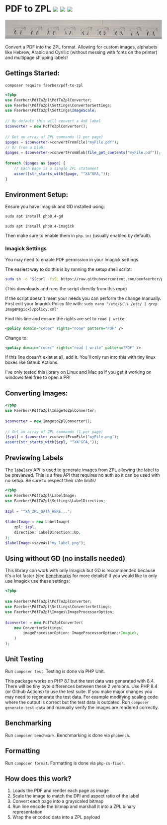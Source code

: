 <h1>
PDF to ZPL
<a href="https://packagist.org/packages/faerber/pdf-to-zpl"><img src="https://img.shields.io/packagist/v/faerber/pdf-to-zpl" /></a>
<a href="https://github.com/benfaerber/pdf-to-zpl/actions"><img src="https://github.com/benfaerber/pdf-to-zpl/actions/workflows/php.yml/badge.svg" /></a>
<a href="LICENSE"><img src="https://img.shields.io/github/license/benfaerber/pdf-to-zpl?color=yellowgreen" /></a>
</h1>

<img src="./static/donkey-label.jpg" alt="A label created with pdf-to-zpl" />

Convert a PDF into the ZPL format. Allowing for custom images, alphabets like Hebrew, Arabic and Cyrillic (without messing with fonts on the printer) and multipage shipping labels!

## Gettings Started:
```
composer require faerber/pdf-to-zpl
```

```php
<?php
use Faerber\PdfToZpl\PdfToZplConverter;
use Faerber\PdfToZpl\Settings\ConverterSettings;
use Faerber\PdfToZpl\Settings\ImageScale;

// By default this will convert a 4x6 label
$converter = new PdfToZplConverter();

// Get an array of ZPL commands (1 per page)
$pages = $converter->convertFromFile("myFile.pdf");
// Or from a blob:
$pages = $converter->convertFromBlob(file_get_contents("myFile.pdf"));

foreach ($pages as $page) {
    // Each page is a single ZPL statement
    assert(str_starts_with($page, "^XA^GFA,"));
}
```

## Environment Setup:

Ensure you have Imagick and GD installed using:
```
sudo apt install php8.4-gd

sudo apt install php8.4-imagick
```
Then make sure to enable them in `php.ini` (usually enabled by default).

### Imagick Settings
You may need to enable PDF permission in your Imagick settings.

The easiest way to do this is by running the setup shell script:
```sh
sudo sh -c "$(curl -fsSL https://raw.githubusercontent.com/benfaerber/pdf-to-zpl/refs/heads/master/scripts/configure-imagick.sh)"
```
(This downloads and runs the script directly from this repo)

If the script doesn't meet your needs you can perform the change manually.
First edit your Imagick Policy file with: `sudo nano "/etc/$(ls /etc/ | grep ImageMagick)/policy.xml"`

Find this line and ensure the rights are set to `read | write`:
```xml
<policy domain="coder" rights="none" pattern="PDF" />
```
Change to:
```xml
<policy domain="coder" rights="read | write" pattern="PDF" />
```
If this line doesn't exist at all, add it. You'll only run into this with tiny linux boxes like Github Actions. 


I've only tested this library on Linux and Mac so if you get it working on windows feel free to open a PR!

## Converting Images:
```php
<?php
use Faerber\PdfToZpl\ImageToZplConverter;

$converter = new ImagetoZplConverter();

// Get an array of ZPL commands (1 per page)
[$zpl] = $converter->convertFromFile("myFile.png");
assert(str_starts_with($zpl, "^XA^GFA,"));
```

## Previewing Labels
The [`labelary`](https://labelary.com/) API is used to generate images from ZPL allowing the label to be previewed.
This is a free API that requires no auth so it can be used with no setup. Be sure to respect their rate limits!

```php
<?php
use Faerber\PdfToZpl\LabelImage;
use Faerber\PdfToZpl\Settings\LabelDirection;

$zpl = "^XA_ZPL_DATA_HERE...";

$labelImage = new LabelImage(
    zpl: $zpl,
    direction: LabelDirection::Up,
);
$labelImage->saveAs("my_label.png");
```

## Using without GD (no installs needed)
This library can work with only Imagick but GD is recommended because it's a lot faster (see [benchmarks](./.phpbench/html/index.html) for more details)! 
If you would like to only use Imagick use these settings:
```php
<?php

use Faerber\PdfToZpl\PdfToZplConverter;
use Faerber\PdfToZpl\Settings\ConverterSettings;
use Faerber\PdfToZpl\Images\ImageProcessorOption;

$converter = new PdfToZplConverter(
    new ConverterSettings(
        imageProcessorOption: ImageProcessorOption::Imagick,
    )
);
```

## Unit Testing
Run `composer test`. Testing is done via PHP Unit. 

This package works on PHP 8.1 but the test data was generated with 8.4. 
There will be tiny byte differences between these 2 versions. Use PHP 8.4 (or Github Actions) to use the test suite.
If you make major changes you may need to regenerate the test data.
For example modifying scaling code where the output is correct but the test data is outdated.
Run `composer generate-test-data` and manually verify the images are rendered correctly.

## Benchmarking
Run `composer benchmark`. Benchmarking is done via `phpbench`. 

## Formatting
Run `composer format`. Formatting is done via `php-cs-fixer`. 

## How does this work?
1. Loads the PDF and render each page as image
1. Scale the image to match the DPI and aspect ratio of the label
1. Convert each page into a grayscaled bitmap
1. Run line encode the bitmap and marshall it into a ZPL binary representation
1. Wrap the encoded data into a ZPL payload
